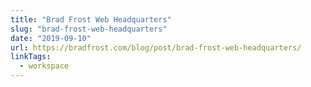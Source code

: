 ```yaml
---
title: "Brad Frost Web Headquarters"
slug: "brad-frost-web-headquarters"
date: "2019-09-10"
url: https://bradfrost.com/blog/post/brad-frost-web-headquarters/
linkTags:
  - workspace
---
```



